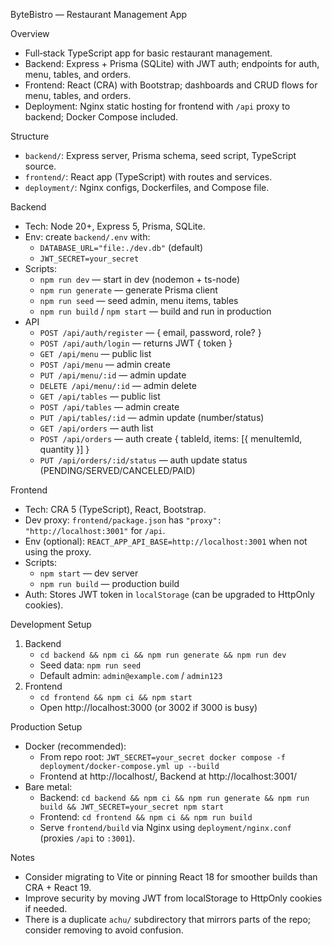 ByteBistro — Restaurant Management App

Overview
- Full‑stack TypeScript app for basic restaurant management.
- Backend: Express + Prisma (SQLite) with JWT auth; endpoints for auth, menu, tables, and orders.
- Frontend: React (CRA) with Bootstrap; dashboards and CRUD flows for menu, tables, and orders.
- Deployment: Nginx static hosting for frontend with `/api` proxy to backend; Docker Compose included.

Structure
- `backend/`: Express server, Prisma schema, seed script, TypeScript source.
- `frontend/`: React app (TypeScript) with routes and services.
- `deployment/`: Nginx configs, Dockerfiles, and Compose file.

Backend
- Tech: Node 20+, Express 5, Prisma, SQLite.
- Env: create `backend/.env` with:
  - `DATABASE_URL="file:./dev.db"` (default)
  - `JWT_SECRET=your_secret`
- Scripts:
  - `npm run dev` — start in dev (nodemon + ts-node)
  - `npm run generate` — generate Prisma client
  - `npm run seed` — seed admin, menu items, tables
  - `npm run build` / `npm start` — build and run in production
- API
  - `POST /api/auth/register` — { email, password, role? }
  - `POST /api/auth/login` — returns JWT { token }
  - `GET /api/menu` — public list
  - `POST /api/menu` — admin create
  - `PUT /api/menu/:id` — admin update
  - `DELETE /api/menu/:id` — admin delete
  - `GET /api/tables` — public list
  - `POST /api/tables` — admin create
  - `PUT /api/tables/:id` — admin update (number/status)
  - `GET /api/orders` — auth list
  - `POST /api/orders` — auth create { tableId, items: [{ menuItemId, quantity }] }
  - `PUT /api/orders/:id/status` — auth update status (PENDING/SERVED/CANCELED/PAID)

Frontend
- Tech: CRA 5 (TypeScript), React, Bootstrap.
- Dev proxy: `frontend/package.json` has `"proxy": "http://localhost:3001"` for `/api`.
- Env (optional): `REACT_APP_API_BASE=http://localhost:3001` when not using the proxy.
- Scripts:
  - `npm start` — dev server
  - `npm run build` — production build
- Auth: Stores JWT token in `localStorage` (can be upgraded to HttpOnly cookies).

Development Setup
1) Backend
   - `cd backend && npm ci && npm run generate && npm run dev`
   - Seed data: `npm run seed`
   - Default admin: `admin@example.com` / `admin123`
2) Frontend
   - `cd frontend && npm ci && npm start`
   - Open http://localhost:3000 (or 3002 if 3000 is busy)

Production Setup
- Docker (recommended):
  - From repo root: `JWT_SECRET=your_secret docker compose -f deployment/docker-compose.yml up --build`
  - Frontend at http://localhost/, Backend at http://localhost:3001/
- Bare metal:
  - Backend: `cd backend && npm ci && npm run generate && npm run build && JWT_SECRET=your_secret npm start`
  - Frontend: `cd frontend && npm ci && npm run build`
  - Serve `frontend/build` via Nginx using `deployment/nginx.conf` (proxies `/api` to `:3001`).

Notes
- Consider migrating to Vite or pinning React 18 for smoother builds than CRA + React 19.
- Improve security by moving JWT from localStorage to HttpOnly cookies if needed.
- There is a duplicate `achu/` subdirectory that mirrors parts of the repo; consider removing to avoid confusion.

